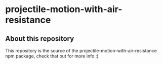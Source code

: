 # projectile-motion-with-air-resistance

## About this repository
This repository is the source of the projectile-motion-with-air-resistance npm package, check that out for more info :)
